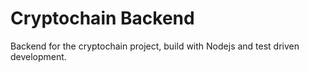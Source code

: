 # Cryptochain Backend

Backend for the cryptochain project, build with Nodejs and test driven development.
